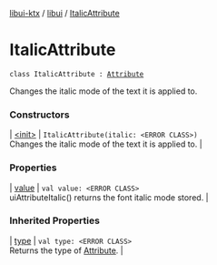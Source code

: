 [libui-ktx](../../index.md) / [libui](../index.md) / [ItalicAttribute](./index.md)

# ItalicAttribute

`class ItalicAttribute : `[`Attribute`](../-attribute/index.md)

Changes the italic mode of the text it is applied to.

### Constructors

| [&lt;init&gt;](-init-.md) | `ItalicAttribute(italic: <ERROR CLASS>)`<br>Changes the italic mode of the text it is applied to. |

### Properties

| [value](value.md) | `val value: <ERROR CLASS>`<br>uiAttributeItalic() returns the font italic mode stored. |

### Inherited Properties

| [type](../-attribute/type.md) | `val type: <ERROR CLASS>`<br>Returns the type of [Attribute](../-attribute/index.md). |

